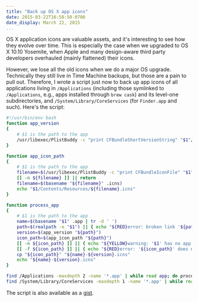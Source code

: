 ```yaml
---
title: "Back up OS X app icons"
date: 2015-03-22T16:58:50-0700
date_display: March 22, 2015
...
```


OS X application icons are valuable assets, and it's interesting to see how they evolve over time. This is especially the case when we upgraded to OS X 10.10 Yosemite, when Apple and many design-aware third party developers overhauled (mainly flattened) their icons.

However, we lose all the old icons when we do a major OS upgrade. Technically they still live in Time Machine backups, but those are a pain to pull out. Therefore, I wrote a script just now to back up app icons of all applications living in `/Applications` (including those symlinked to `/Applications`, e.g., apps installed through `brew cask`) and its level-one subdirectories, and `/System/Library/CoreServices` (for `Finder.app` and such). Here's the script:

```bash
#!/usr/bin/env bash
function app_version
{
    # $1 is the path to the app
    /usr/libexec/PlistBuddy -c "print CFBundleShortVersionString" "$1"/Contents/Info.plist 2>/dev/null || date +%Y%m%d
}

function app_icon_path
{
    # $1 is the path to the app
    filename=$(/usr/libexec/PlistBuddy -c "print CFBundleIconFile" "$1"/Contents/Info.plist 2>/dev/null)
    [[ -n ${filename} ]] || return
    filename=$(basename "${filename}" .icns)
    echo "$1/Contents/Resources/${filename}.icns"
}

function process_app
{
    # $1 is the path to the app
    name=$(basename "$1" .app | tr -d ' ')
    path=$(realpath -e "$1") || { echo "${RED}error: broken link '${path}'${RESET}" >&2; return 1; }
    version=$(app_version "${path}")
    icon_path=$(app_icon_path "${path}")
    [[ -n ${icon_path} ]] || { echo "${YELLOW}warning: '$1' has no app icon${RESET}"; return 1; }
    [[ -f ${icon_path} ]] || { echo "${RED}error: '${icon_path}' does not exist${RESET}" >&2; return 1; }
    cp "${icon_path}" "${name}-${version}.icns"
    echo "${name}-${version}.icns"
}

find /Applications -maxdepth 2 -name '*.app' | while read app; do process_app "${app}"; done
find /System/Library/CoreServices -maxdepth 1 -name '*.app' | while read app; do process_app "${app}"; done
```

The script is also available as a [gist](https://gist.github.com/zmwangx/fad97e085045a21ebc1d).
